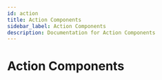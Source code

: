 ```yaml
---
id: action
title: Action Components
sidebar_label: Action Components
description: Documentation for Action Components
---
```


# Action Components
